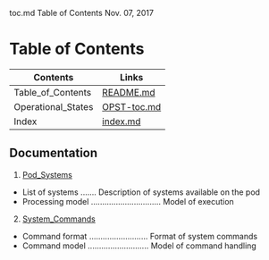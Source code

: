 toc.md Table of Contents	Nov. 07, 2017  

**Table of Contents**
===============================================================================

Contents           | Links
-------------------|--------------------   
Table_of_Contents  | [README.md](SYSTEMDOC/README.md)      
Operational_States | [OPST-toc.md](SYSTEMDOC/OPST-toc.md)    
Index              | [index.md](SYSTEMDOC/index.md)

Documentation
-------------------------------------------------------------------------------
1. [Pod_Systems](SYSTEMDOC/systems.md)  
* List of systems ....... Description of systems available on the pod   
* Processing model ............................... Model of execution   
2. [System_Commands](SYSTEMDOC/commands.md)   
* Command format .......................... Format of system commands   
* Command model ........................... Model of command handling   
